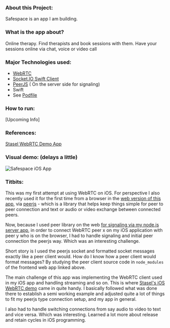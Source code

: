 ### About this Project:
Safespace is an app I am building.

### What is the app about?
Online therapy. 
Find therapists and book sessions with them. Have your sessions online via chat, voice or video call

### Major Technologies used:
- [WebRTC](https://webrtc.github.io/webrtc-org/native-code/ios/)
- [Socket.IO Swift Client](https://github.com/socketio/socket.io-client-swift)
- [PeerJS](https://peerjs.com/) ( On the server side for signaling)
- Swift
- See [Podfile](https://github.com/lyndachiwetelu/Safespace-iOS/blob/main/Podfile)

### How to run:
[Upcoming Info]

### References: 
[Stasel WebRTC Demo App](https://github.com/stasel/WebRTC-iOS/tree/main/WebRTC-Demo-App)

### Visual demo: (delays a little)
![Safespace iOS App](https://user-images.githubusercontent.com/5268429/136293478-caf2ce4f-62b4-4ef8-b261-446047776d14.gif)


### Titbits: 
This was my first attempt at using WebRTC on iOS. For perspective I also recently used it for the first time from a browser in the [web version of this app](https://github.com/lyndachiwetelu/safespace-frontend), via [peerjs](https://peerjs.com/) - which is a library that helps keep things simple for peer to peer connection and text or audio or video exchange between connected peers.


Now, because I used peer library on the web [for signaling via my node.js server app](https://github.com/lyndachiwetelu/safespace-backend), in order to connect WebRTC peer x on my iOS application with peer y who is on the browser, I had to handle signaling and initial peer connection the peerjs way. Which was an interesting challenge.


Short story is I used the peerjs socket and formatted socket messages exactly like a peer client would. How do I know how a peer client would format messages? By studying the peer client source code in `node_modules` of the frontend web app linked above.


The main challenge of this app was implementing the WebRTC client used in my iOS app and handling streaming and so on. This is where [Stasel's iOS WebRTC demo](https://github.com/stasel/WebRTC-iOS/tree/main/WebRTC-Demo-App) came in quite handy. I basically followed what was done there to establish a semi working example and adjusted quite a lot of things to fit my peerjs type connection setup, and my app in general.


I also had to handle switching connections from say audio to video to text and vice versa. Which was interesting. Learned a lot more about release and retain cycles in iOS programming.
